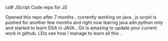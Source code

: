  cd# JScript
Code repo for JS


Opened this repo after 7 months , currently working on java , js scrpit is pushed for another few months and right now learnig java adn python only and started to learn DSA in JAVA , 
Git is amazing to update your current work in github. LEts see how I manage to learn all this .